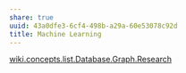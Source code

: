 ```yaml
---
share: true
uuid: 43a0dfe3-6cf4-498b-a29a-60e53078c92d
title: Machine Learning
---
```

[wiki.concepts.list.Database.Graph.Research](/Concepts/List/research)